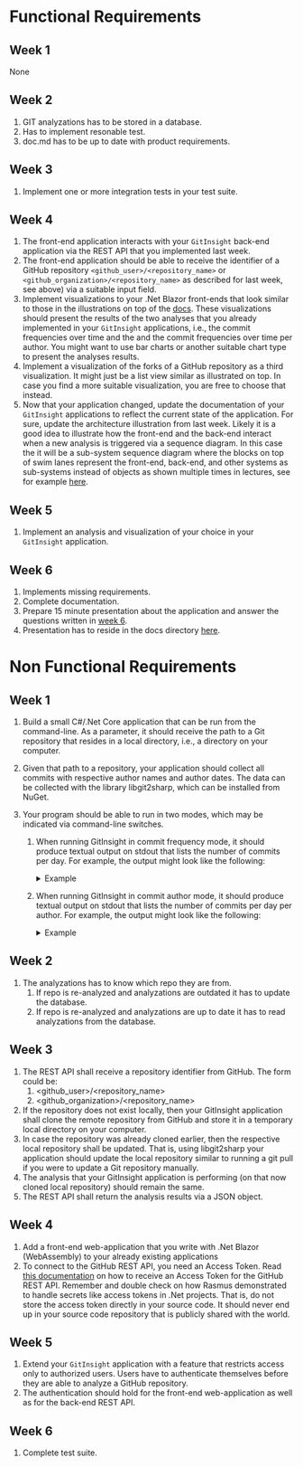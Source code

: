 # Functional Requirements
## Week 1
None

## Week 2
1. GIT analyzations has to be stored in a database.
2. Has to implement resonable test.
3. doc.md has to be up to date with product requirements.  

## Week 3
1. Implement one or more integration tests in your test suite. 

## Week 4
1. The front-end application interacts with your `GitInsight` back-end application via the REST API that you implemented last week.
2. The front-end application should be able to receive the identifier of a GitHub repository `<github_user>/<repository_name>` or `<github_organization>/<repository_name>` as described for last week, see above) via a suitable input field.
3. Implement visualizations to your .Net Blazor front-ends that look similar to those in the illustrations on top of the [docs](https://github.com/duckth/bdsa-project-newgit/edit/main/docs/project-description.md). These visualizations should present the results of the two analyses that you already implemented in your `GitInsight` applications, i.e., the commit frequencies over time and the and the commit frequencies over time per author. You might want to use bar charts or another suitable chart type to present the analyses results.
4. Implement a visualization of the forks of a GitHub repository as a third visualization. It might just be a list view similar as illustrated on top. In case you find a more suitable visualization, you are free to choose that instead.
5. Now that your application changed, update the documentation of your `GitInsight` applications to reflect the current state of the application. For sure, update the architecture illustration from last week. Likely it is a good idea to illustrate how the front-end and the back-end interact when a new analysis is triggered via a sequence diagram. In this case the it will be a sub-system sequence diagram where the blocks on top of swim lanes represent the front-end, back-end, and other systems as sub-systems instead of objects as shown multiple times in lectures, see for example [here](https://www.lucidchart.com/pages/uml-system-sequence-diagram).

## Week 5
1. Implement an analysis and visualization of your choice in your `GitInsight` application.

## Week 6
1. Implements missing requirements.
2. Complete documentation.
3. Prepare 15 minute presentation about the application and answer the questions written in [week 6](https://github.com/duckth/bdsa-project-newgit/blob/main/docs/project-description.md).
4. Presentation has to reside in the docs directory [here](https://github.com/duckth/bdsa-project-newgit/blob/main/docs).

# Non Functional Requirements
## Week 1
1. Build a small C#/.Net Core application that can be run from the command-line. As a parameter, it should receive the path to a Git repository that resides in a local directory, i.e., a directory on your computer.
2. Given that path to a repository, your application should collect all commits with respective author names and author dates. The data can be collected with the library libgit2sharp, which can be installed from NuGet.
3. Your program should be able to run in two modes, which may be indicated via command-line switches.

    1. When running GitInsight in commit frequency mode, it should produce textual output on stdout that lists the number of commits per day. For example, the output might look like the following:
        <details>
        <summary>Example</summary>

                1 2017-12-08
                6 2017-12-26
                12 2018-01-01
                13 2018-01-02
                10 2018-01-14
                7 2018-01-17
                5 2018-01-18 
        </details>

    2. When running GitInsight in commit author mode, it should produce textual output on stdout that lists the number of commits per day per author. For example, the output might look like the following:
        <details>
        <summary>Example</summary>

            Marie Beaumin
                1 2017-12-08
                6 2017-12-26
                12 2018-01-01
                13 2018-01-02
                10 2018-01-14
                7 2018-01-17
                5 2018-01-18 

            Maxime Kauta
                5 2017-12-06
                3 2017-12-07
                1 2018-01-01
                10 2018-01-02
                21 2018-01-03
                1 2018-01-04
                5 2018-01-05 
        </details>

## Week 2
1. The analyzations has to know which repo they are from.
    1. If repo is re-analyzed and analyzations are outdated it has to update the database.
    2. If repo is re-analyzed and analyzations are up to date it has to read analyzations from the database.

## Week 3
1. The REST API shall receive a repository identifier from GitHub. The form could be:
    1. <github_user>/<repository_name> 
    2. <github_organization>/<repository_name>
2. If the repository does not exist locally, then your GitInsight application shall clone the remote repository from GitHub and store it in a temporary local directory on your computer.
3. In case the repository was already cloned earlier, then the respective local repository shall be updated. That is, using libgit2sharp your application should update the local repository similar to running a git pull if you were to update a Git repository manually.
4. The analysis that your GitInsight application is performing (on that now cloned local repository) should remain the same.
5. The REST API shall return the analysis results via a JSON object.

## Week 4
1. Add a front-end web-application that you write with .Net Blazor (WebAssembly) to your already existing applications
2. To connect to the GitHub REST API, you need an Access Token. Read [this documentation](https://docs.github.com/en/authentication/keeping-your-account-and-data-secure/creating-a-personal-access-token) on how to receive an Access Token for the GitHub REST API. Remember and double check on how Rasmus demonstrated to handle secrets like access tokens in .Net projects. That is, do not store the access token directly in your source code. It should never end up in your source code repository that is publicly shared with the world.

## Week 5
1. Extend your `GitInsight` application with a feature that restricts access only to authorized users. Users have to authenticate themselves before they are able to analyze a GitHub repository.
2. The authentication should hold for the front-end web-application as well as for the back-end REST API.

## Week 6
1. Complete test suite.
